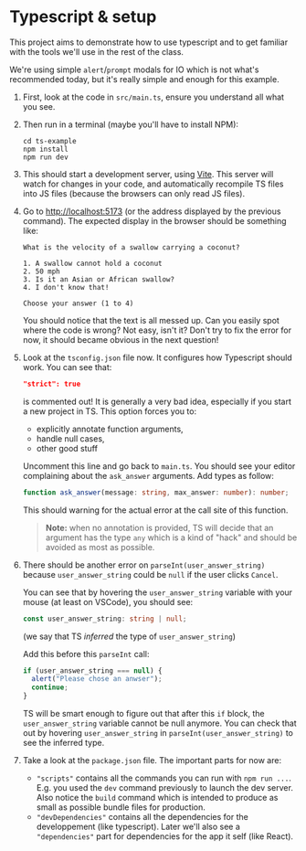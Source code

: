 # Typescript & setup

This project aims to demonstrate how to use typescript and to get familiar
with the tools we'll use in the rest of the class.

We're using simple `alert`/`prompt` modals for IO which is not what's
recommended today, but it's really simple and enough for this example.

1. First, look at the code in `src/main.ts`, ensure you understand all what you
   see.
2. Then run in a terminal (maybe you'll have to install NPM):
   ```
   cd ts-example
   npm install
   npm run dev
   ```
3. This should start a development server, using
   [Vite](https://vitejs.dev/guide/). This server will watch for changes in your
   code, and automatically recompile TS files into JS files (because the
   browsers can only read JS files).
4. Go to [http://localhost:5173](http://localhost:5173) (or the address displayed
   by the previous command). The expected display in the browser should be
   something like:

   ```
   What is the velocity of a swallow carrying a coconut?

   1. A swallow cannot hold a coconut
   2. 50 mph
   3. Is it an Asian or African swallow?
   4. I don't know that!

   Choose your answer (1 to 4)
   ```

   You should notice that the text is all messed up. Can you easily spot
   where the code is wrong? Not easy, isn't it? Don't try to fix the
   error for now, it should became obvious in the next question!

5. Look at the `tsconfig.json` file now. It configures how Typescript
   should work. You can see that:

   ```json
   "strict": true
   ```

   is commented out! It is generally a very bad idea, especially if you start a
   new project in TS. This option forces you to:

   - explicitly annotate function arguments,
   - handle null cases,
   - other good stuff

   Uncomment this line and go back to `main.ts`. You should see your editor
   complaining about the `ask_answer` arguments. Add types as follow:

   ```ts
   function ask_answer(message: string, max_answer: number): number;
   ```

   This should warning for the actual error at the call site of this function.

   > **Note:** when no annotation is provided, TS will decide that an argument
   > has the type `any` which is a kind of "hack" and should be avoided as most
   > as possible.

6. There should be another error on `parseInt(user_answer_string)` because
   `user_answer_string` could be `null` if the user clicks `Cancel`.

   You can see that by hovering the `user_answer_string` variable with your
   mouse (at least on VSCode), you should see:

   ```ts
   const user_answer_string: string | null;
   ```

   (we say that TS _inferred_ the type of `user_answer_string`)

   Add this before this `parseInt` call:

   ```ts
   if (user_answer_string === null) {
     alert("Please chose an anwser");
     continue;
   }
   ```

   TS will be smart enough to figure out that after this `if` block,
   the `user_answer_string` variable cannot be null anymore. You can check that
   out by hovering `user_answer_string` in `parseInt(user_answer_string)` to see
   the inferred type.

7. Take a look at the `package.json` file. The important parts for now are:
   - `"scripts"` contains all the commands you can run with `npm run ...`.
     E.g. you used the `dev` command previously to launch the dev server.
     Also notice the `build` command which is intended to produce as small
     as possible bundle files for production.
   - `"devDependencies"` contains all the dependencies for the developpement
     (like typescript).
     Later we'll also see a `"dependencies"` part for dependencies for the
     app it self (like React).
